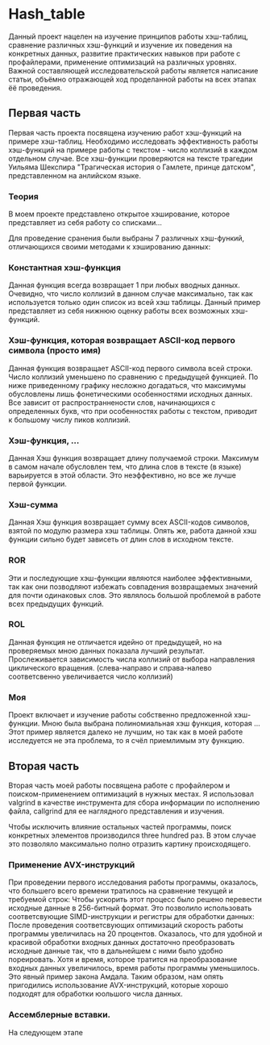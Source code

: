 # Hash_table
Данный проект нацелен на изучение принципов работы хэш-таблиц, сравнение различных хэш-функций и изучение их поведения на конкретных данных, развитие практических навыков при работе с профайлерами, применение оптимизаций на различных уровнях. Важной составляющей исследовательской работы является написание статьи, объёмно отражающей ход проделанной работы на всех этапах ёё проведения.

## Первая часть
Первая часть проекта посвящена изучению работ хэш-функций на примере хэш-таблиц. Необходимо исследовать эффективность работы хэш-функций на примере работы с текстом - число коллизий в каждом отдельном случае. Все хэш-функции проверяются на тексте трагедии Уильяма Шекспира "Трагическая история о Гамлете, принце датском", представленном на анлийском языке.

### Теория
В моем проекте представлено открытое хэширование, которое представляет из себя работу со списками...

Для проведение сранения были выбраны 7 различных хэш-функий, отличающихся своими методами к хэшированию данных:

### Константная хэш-функция
Данная функция всегда возвращает 1 при любых вводных данных. Очевидно, что число коллизий в данном случае максимально, так как используется только один список из всей хэш таблицы. Данный пример представляет из себя нижнюю оценку работы всех возможных хэш-функций.

### Хэш-функция, которая возвращает ASCII-код первого символа (просто имя)
Данная функция возвращает ASCII-код первого символа всей строки. Число коллизий уменьшено по сравнению с предыдущей функцией. По ниже приведенному графику несложно догадаться, что максимумы обусловлены лишь фонетическими особенностями исходных данных. Все зависит от распространнености слов, начинающихся с определенных букв, что при особенностях работы с текстом, приводит к большому числу пиков коллизий.

### Хэш-функция, ...
Данная Хэш функция возвращает длину получаемой строки. Максимум в самом начале обусловлен тем, что длина слов в тексте (в языке) варьируется в этой области. Это неэффективно, но все же лучше первой функции.  

### Хэш-сумма
Данная Хэш функция возвращает сумму всех ASCII-кодов символов, взятой по модулю размера хэш таблицы. Опять же, работа данной хэш функции сильно будет зависеть от длин слов в исходном тексте. 

### ROR
Эти и последующие хэш-функции являются наиболее эффективными, так как они позводляют избежать совпадения возвращаемых значений для почти одинаковых слов. Это являлось большой проблемой в работе всех предыдущих функций. 

### ROL
Данная функция не отличается идейно от предыдущей, но на проверяемых мною данных показала лучший результат. Прослеживается зависимость числа коллизий от выбора направления циклического вращения. (слева-направо и справа-налево соответсвенно увеличивается число коллизий)

### Моя
Проект включает и изучение работы собственно предложенной хэш-функции. Мною была выбрана полиномиальная хэш функция, которая ... Этот пример является далеко не лучшим, но так как в моей работе исследуется не эта проблема, то я счёл приемлимым эту функцию. 

## Вторая часть
Вторая часть моей работы посвящена работе с профайлером и поиском-применением оптимизаций в нужных местах. Я использовал valgrind в качестве инструмента для сбора информации по исполнению файла, callgrind для ее наглядного представления и изучения. 

Чтобы исключить влияние остальных частей программы, поиск конкретных элементов производился three hundred раз. В этом случае это позволяло максимально полно отразить картину происходящего.

### Применение AVX-инструкций
При проведении первого исследования работы программы, оказалось, что большего всего времени тратилось на сравнение текущей и требуемой строк: 
Чтобы ускорить этот процесс было решено перевести исходные данные в 256-битный формат. Это позволило использовать соответсвующие SIMD-инструкции и регистры для обработки данных: 
После проведения соответсвующих оптимизаций скорость работы программы увеличилась на 20 процентов. Оказалось, что для удобной и красивой обработки входных данных достаточно преобразовать исходные данные так, что в дальнейшем с ними было удобно пореировать. Хотя и время, которое тратится на преобразование входных данных увеличилось, время работы программы уменьшилось. Это явный пример закона Амдала. Таким образом, нам опять пригодились использование AVX-инструкций, которые хорошо подходят для обработки юольшого числа данных.

### Ассемблерные вставки.
На следующем этапе 


 